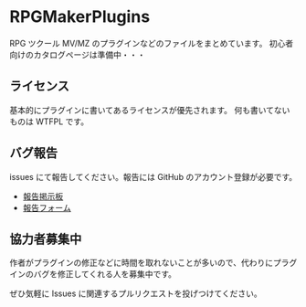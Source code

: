 # RPGMakerPlugins

RPG ツクール MV/MZ のプラグインなどのファイルをまとめています。
初心者向けのカタログページは準備中・・・

## ライセンス

基本的にプラグインに書いてあるライセンスが優先されます。
何も書いてないものは WTFPL です。

## バグ報告

issues にて報告してください。報告には GitHub のアカウント登録が必要です。

- [報告掲示板](https://github.com/katai5plate/RPGMakerPlugins/issues)
- [報告フォーム](https://github.com/katai5plate/RPGMakerPlugins/issues/new)

## 協力者募集中

作者がプラグインの修正などに時間を取れないことが多いので、代わりにプラグインのバグを修正してくれる人を募集中です。

ぜひ気軽に Issues に関連するプルリクエストを投げつけてください。
